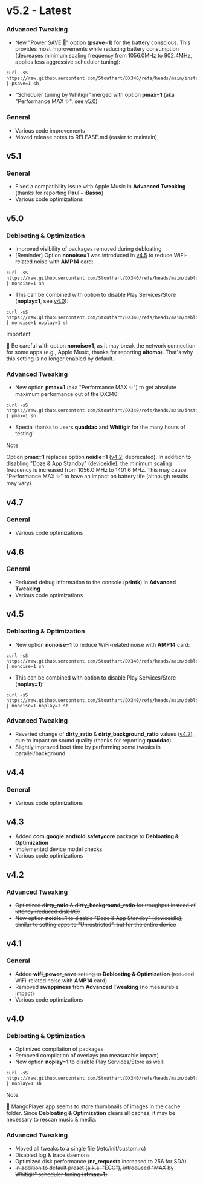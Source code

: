 <!-- Copyright (C) 2025 Stouthart. All rights reserved. -->

# v5.2 - Latest

### Advanced Tweaking

- New "Power SAVE 🌱" option (**psave=1**) for the battery conscious. This provides most improvements while reducing battery consumption (decreases minimum scaling frequency from 1056.0MHz to 902.4MHz, applies less aggressive scheduler tuning):

```
curl -sS https://raw.githubusercontent.com/Stouthart/DX340/refs/heads/main/install.sh | psave=1 sh
```

- "Scheduler tuning by Whitigir" merged with option **pmax=1** (aka "Performance MAX ✨", see [v5.0](#v50))

### General

- Various code improvements
- Moved release notes to RELEASE.md (easier to maintain)

## v5.1

### General

- Fixed a compatibility issue with Apple Music in **Advanced Tweaking** (thanks for reporting **Paul - iBasso**)
- Various code optimizations

## v5.0

### Debloating & Optimization

- Improved visibility of packages removed during debloating
- [Reminder] Option **nonoise=1** was introduced in [v4.5](#v45) to reduce WiFi-related noise with **AMP14** card:

```
curl -sS https://raw.githubusercontent.com/Stouthart/DX340/refs/heads/main/debloat.sh | nonoise=1 sh
```

- This can be combined with option to disable Play Services/Store (**noplay=1**, see [v4.0](#v40)):

```
curl -sS https://raw.githubusercontent.com/Stouthart/DX340/refs/heads/main/debloat.sh | nonoise=1 noplay=1 sh
```

> [!IMPORTANT]
>
> 🚸 Be careful with option **nonoise=1**, as it may break the network connection for some apps (e.g., Apple Music, thanks for reporting **altomo**). That's why this setting is no longer enabled by default.

### Advanced Tweaking

- New option **pmax=1** (aka "Performance MAX ✨") to get absolute maximum performance out of the DX340:

```
curl -sS https://raw.githubusercontent.com/Stouthart/DX340/refs/heads/main/install.sh | pmax=1 sh
```

- Special thanks to users **quaddac** and **Whitigir** for the many hours of testing!

> [!NOTE]
>
> Option **pmax=1** replaces option **noidle=1** ([v4.2](#v42), deprecated). In addition to disabling "Doze & App Standby" (deviceidle), the minimum scaling frequency is increased from 1056.0 MHz to 1401.6 MHz. This may cause "Performance MAX ✨" to have an impact on battery life (although results may vary).

## v4.7

### General

- Various code optimizations

## v4.6

### General

- Reduced debug information to the console (**printk**) in **Advanced Tweaking**
- Various code optimizations

## v4.5

### Debloating & Optimization

- New option **nonoise=1** to reduce WiFi-related noise with **AMP14** card:

```
curl -sS https://raw.githubusercontent.com/Stouthart/DX340/refs/heads/main/debloat.sh | nonoise=1 sh
```

- This can be combined with option to disable Play Services/Store (**noplay=1**):

```
curl -sS https://raw.githubusercontent.com/Stouthart/DX340/refs/heads/main/debloat.sh | nonoise=1 noplay=1 sh
```

### Advanced Tweaking

- Reverted change of **dirty_ratio** & **dirty_background_ratio** values ([v4.2](#v42)), due to impact on sound quality (thanks for reporting **quaddac**)
- Slightly improved boot time by performing some tweaks in parallel/background

## v4.4

### General

- Various code optimizations

## v4.3

- Added **com.google.android.safetycore** package to **Debloating & Optimization**
- Implemented device model checks
- Various code optimizations

## v4.2

### Advanced Tweaking

- ~~Optimized **dirty_ratio** & **dirty_background_ratio** for troughput instead of latency (reduced disk I/O)~~
- ~~New option **noidle=1** to disable "Doze & App Standby" (deviceidle), similar to setting apps to "Unrestricted", but for the entire device~~

## v4.1

### General

- ~~Added **wifi_power_save** setting to **Debloating & Optimization** (reduced WiFi-related noise with **AMP14** card)~~
- Removed **swappiness** from **Advanced Tweaking** (no measurable impact)
- Various code optimizations

## v4.0

### Debloating & Optimization

- Optimized compilation of packages
- Removed compilation of overlays (no measurable impact)
- New option **noplay=1** to disable Play Services/Store as well:

```
curl -sS https://raw.githubusercontent.com/Stouthart/DX340/refs/heads/main/debloat.sh | noplay=1 sh
```

> [!NOTE]
>
> 🔨 MangoPlayer app seems to store thumbnails of images in the cache folder. Since **Debloating & Optimization** clears all caches, it may be necessary to rescan music & media.

### Advanced Tweaking

- Moved all tweaks to a single file (/etc/init/custom.rc)
- Disabled log & trace daemons
- Optimized disk performance (**nr_requests** increased to 256 for SDA)
- ~~In addition to default preset (a.k.a. "ECO"), introduced "MAX by Whitigir" scheduler tuning (**stmax=1**)~~
